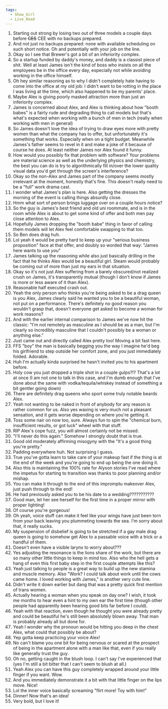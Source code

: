 ```yaml
---
tags:
  - Show_Girl
  - Live_Read
---
```

1. Starting out strong by losing two out of three models a couple days before ~~CES~~ CEE with no backups prepared.
2. And not just no backups prepared: none with available scheduling on such short notice. Oh and potentially with your job on the line.
3. Okay so I see that Brewer's got a bit of an inferiority complex.
4. So a startup funded by daddy's money, and daddy is a classist piece of shit. Well at least James isn't the kind of boss who insists on all the employees be in the office every day, especially not while avoiding working in the office himself.
5. Oh hey similar reasoning as to why I didn't completely hate having to come into the office at my old job: I didn't want to be rotting in the place I was living at the time, which also happened to be my parents' place.
6. Maybe Alex is giving poorly masked attraction more than just an inferiority complex. 
7. James is concerned about Alex, and Alex is thinking about how "booth babes" is a fairly rude and degrading thing to call models but that's what's expected when working with a bunch of men in tech (really when working with men in general)
8. So James doesn't love the idea of trying to draw eyes more with pretty women than what the company has to offer, but unfortunately it's something that works. Especially when on a tight budget. Meanwhile James's father seems to revel in it and make a joke of it because of course he does. At least neither James nor Alex found it funny.
9. How would you possibly fix that problem with software? Your problems are material science as well as the underlying physics and chemistry, the best you can do is try to algorithmically fill in/over the lower quality visual data you'd get through the screen's interference?
10. Okay so the non-Alex and James part of the company seems mostly irrelevant at the moment, honestly that's fine. This doesn't really need to be a "full" work drama cast. 
11. I wonder what James's plan is here. Also getting the dresses the morning of the event is calling things absurdly close.
12. Hmm what sort of person brings luggage over on a couple hours notice? 
13. So the guy is James's best friend and old uni roommate, and is in the room while Alex is about to get some kind of offer and both men pay close attention to Alex.
14. Hopefully James dropping the "booth babe" thing in favor of calling them models will let Alex feel comfortable swapping to that too.
15. So Ben does drag huh.
16. Lol yeah it would be pretty hard to keep up your "serious business proposition" face at that offer, and doubly so worded that way: "James here wants to use *you*"
17. James talking up the reasoning while also just basically drilling in the fact that he thinks Alex would be a beautiful girl. Steam would probably be coming out of more than just my ears in that situation.
18. Okay so it's not just Alex suffering from a barely obscured/not realized crush on James, it's transparently mutual (though I don't know if James is more or less aware of it than Alex). 
19. Reasonable half executed crash out. 
20. Yeah the only person who thinks you're being asked to be a drag queen is you Alex, James clearly said he wanted you to be a beautiful woman, not put on a performance. There's definitely no good reason you wouldn't grasp that, doesn't everyone get asked to become a woman for work reasons?
21. And with the earlier internal comparison to James we've now hit the classic: "I'm not remotely as masculine as I should be as a man, but I'm clearly so incredibly masculine that I couldn't possibly be a woman or anything else."
22. Just came out and directly called Alex pretty too! Moving a bit fast here.
23. FFS "boy" the man is basically begging you the way I imagine he'd beg his girlfriend to step outside her comfort zone, and you just immediately folded. Adorable.
24. Huh I'm actually kinda surprised he hasn't invited you to his apartment before.
25. Holy cow you just dropped a triple shot in a couple gulps?!? That's a lot at once (I am not one to talk in this case, and I'm dumb enough that I've done about the same with vodka/tequila/whiskey instead of something a bit gentler going down)
26. There are definitely drag queens who sport some truly notable beards Alex.
27. Yeah not wanting to be naked in front of anybody for any reason is rather common for us. Also yes waxing is very much not a pleasant sensation, and it gets worse depending on where you're getting it.
28. Toss some nair on now too, sure. Always fun to spin the "chemical burn, insufficient results, or got luck" wheel with that stuff.
29. RIP Alex's cope fuzz, you will almost certainly not be missed.
30. "I'll never do this again." Somehow I strongly doubt that is true.
31. Good old moderately affirming misogyny with the "It's a good thing you're pretty."
32. Padding everywhere huh. Not surprising I guess.
33. True you've gotta learn to take care of your makeup fast if the thing is at the end of the week and you're going to end up being the one doing it.
34. Also this is maintaining the 100% rate for Alyson stories I've read where the impetus for starting to transition was thanks to poor planning and/or mishap.
35. You can make it through to the end of this impromptu makeover Alex, just push through to the end!
36. He had previously asked you to be his date to a wedding???????????
37. Good man, let her see herself for the first time in a proper mirror with proper lighting!
38. Of course you're gorgeous!
39. Oh yeah, voice stuff can make it feel like your wings have just been torn from your back leaving you plummeting towards the sea. I'm sorry about that, it really sucks.
40. My suspension of disbelief is going to be stretched if a gay male drag queen is going to somehow get Alex to a passable voice with a trick or a handful of them.
41. Doesn't even have a visible larynx to worry about???
42. Yes adjusting the resonance is the lions share of the work, but there are so many other little things to keep in mind too. Also who the hell gets a hang of even this first baby step in the first couple attempts like this?
43. Yeah just talking to people is a great way to build up the new stamina and muscle memory. Also "Work? I could talk about work until the cows came home. I loved working with James," is another very cute line.
44. Didn't write it down earlier but dang that was a pretty quick first mention of trans women. 
45. Actually hearing a woman when you speak on day one? I wish, it took me months to hear even a hint to my own ear the first time (though other people had apparently been hearing good bits far before I could). 
46. Yeah with that reaction, even though he thought you were already pretty and could be beautiful he's still been absolutely blown away. That man is probably already all but done for.
47. Yeah I wonder why the pronoun would be hitting you deep in the chest Alex, what could that possibly be about?
48. Yep gotta keep practicing your voice Alex!
49. No can't blame you one bit for being nervous or scared at the prospect of being in the apartment alone with a man like that, even if you really like generally trust the guy.
50. Oh no, getting caught in the blush loop. I can't say I've experienced that (yes I'm still a bit bitter that I can't seem to blush at all.)
51. Yeah Alex you can have this guy completely wrapped around your little finger if you want. Wow.
52. And you immediately demonstrate it a bit with that little finger on the lips move. Nice!
53. Lol the inner voice basically screaming "flirt more! Toy with him!"
54. Dinner! Now that's an idea!
55. Very bold, but I love it!